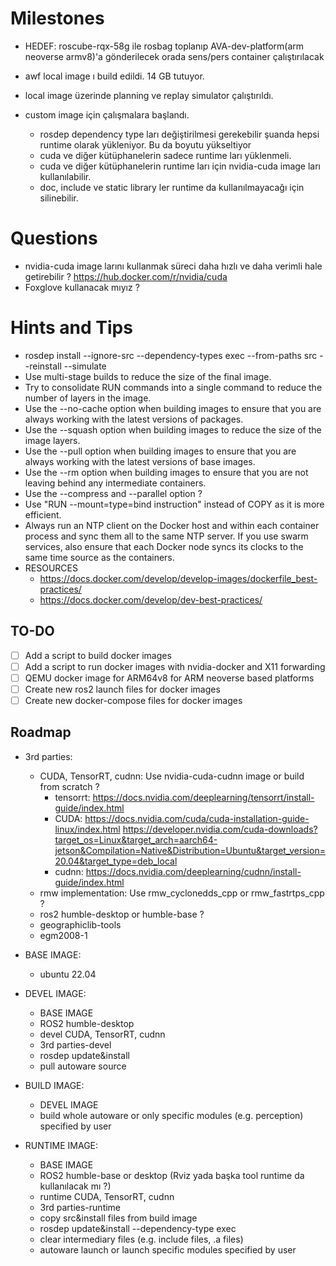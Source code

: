 # Milestones
- HEDEF: roscube-rqx-58g ile rosbag toplanıp AVA-dev-platform(arm neoverse armv8)'a gönderilecek orada sens/pers container çalıştırılacak

- awf local image ı build edildi. 14 GB tutuyor.
- local image üzerinde planning ve replay simulator çalıştırıldı.
- custom image için çalışmalara başlandı.
    - rosdep dependency type ları değiştirilmesi gerekebilir şuanda hepsi runtime olarak yükleniyor. Bu da boyutu yükseltiyor
    - cuda ve diğer kütüphanelerin sadece runtime ları yüklenmeli.
    - cuda ve diğer kütüphanelerin runtime ları için nvidia-cuda image ları kullanılabilir.
    - doc, include ve static library ler runtime da kullanılmayacağı için silinebilir.

# Questions
- nvidia-cuda image larını kullanmak süreci daha hızlı ve daha verimli hale getirebilir ? https://hub.docker.com/r/nvidia/cuda
- Foxglove kullanacak mıyız ?


# Hints and Tips
- rosdep install --ignore-src --dependency-types exec --from-paths src --reinstall --simulate 
- Use multi-stage builds to reduce the size of the final image.
- Try to consolidate RUN commands into a single command to reduce the number of layers in the image.
- Use the --no-cache option when building images to ensure that you are always working with the latest versions of packages.
- Use the --squash option when building images to reduce the size of the image layers.
- Use the --pull option when building images to ensure that you are always working with the latest versions of base images.
- Use the --rm option when building images to ensure that you are not leaving behind any intermediate containers.
- Use the --compress and --parallel option ?
- Use "RUN --mount=type=bind instruction" instead of COPY as it is more efficient. 
- Always run an NTP client on the Docker host and within each container process and sync them all to the same NTP server. If you use swarm services, also ensure that each Docker node syncs its clocks to the same time source as the containers.
- RESOURCES
    - https://docs.docker.com/develop/develop-images/dockerfile_best-practices/
    - https://docs.docker.com/develop/dev-best-practices/

## TO-DO
- [ ] Add a script to build docker images
- [ ] Add a script to run docker images with nvidia-docker and X11 forwarding
- [ ] QEMU docker image for ARM64v8 for ARM neoverse based platforms
- [ ] Create new ros2 launch files for docker images
- [ ] Create new docker-compose files for docker images

## Roadmap
- 3rd parties: 
    - CUDA, TensorRT, cudnn: Use nvidia-cuda-cudnn image or build from scratch ?
        - tensorrt: https://docs.nvidia.com/deeplearning/tensorrt/install-guide/index.html
        - CUDA: https://docs.nvidia.com/cuda/cuda-installation-guide-linux/index.html
        https://developer.nvidia.com/cuda-downloads?target_os=Linux&target_arch=aarch64-jetson&Compilation=Native&Distribution=Ubuntu&target_version=20.04&target_type=deb_local
        - cudnn: https://docs.nvidia.com/deeplearning/cudnn/install-guide/index.html
    - rmw implementation: Use rmw_cyclonedds_cpp or rmw_fastrtps_cpp ?
    - ros2 humble-desktop or humble-base ?
    - geographiclib-tools
    - egm2008-1
- BASE IMAGE:
    - ubuntu 22.04

- DEVEL IMAGE:
    - BASE IMAGE
    - ROS2 humble-desktop
    - devel CUDA, TensorRT, cudnn
    - 3rd parties-devel
    - rosdep update&install
    - pull autoware source

- BUILD IMAGE:
    - DEVEL IMAGE
    - build whole autoware or only specific modules (e.g. perception) specified by user

- RUNTIME IMAGE:
    - BASE IMAGE
    - ROS2 humble-base or desktop (Rviz yada başka tool runtime da kullanılacak mı ?)
    - runtime CUDA, TensorRT, cudnn
    - 3rd parties-runtime
    - copy src&install files from build image
    - rosdep update&install --dependency-type exec
    - clear intermediary files (e.g. include files, .a files)
    - autoware launch or launch specific modules specified by user